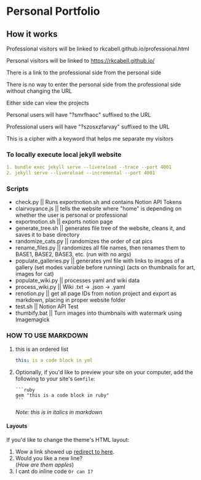 # Personal Portfolio

## How it works

Professional visitors will be linked to rkcabell.github.io/professional.html

Personal visitors will be linked to https://rkcabell.github.io/

There is a link to the professional side from the personal side

There is no way to enter the personal side from the professional side without changing the URL

Either side can view the projects

Personal users will have "?smrfhaoc" suffixed to the URL

Professional users will have "?szosxzfarvay" suffixed to the URL

This is a cipher with a keyword that helps me separate my visitors

### To locally execute local jekyll website

```yml
1. bundle exec jekyll serve --livereload --trace --port 4001
2. jekyll serve --livereload --incremental --port 4001
```

### Scripts

- check.py || Runs exportnotion.sh and contains Notion API Tokens
- clairvoyance.js || tells the website where "home" is depending on whether the user is personal or professional
- exportnotion.sh || exports notion page
- generate_tree.sh || generates file tree of the website, cleans it, and saves it to base directory
- randomize_cats.py || randomizes the order of cat pics
- rename_files.py || randomizes all file names, then renames them to BASE1, BASE2, BASE3, etc. (run with no args)
- populate_galleries.py || generates yml file with links to images of a gallery (set modes variable before running) (acts on thumbnails for art, images for cat)
- populate_wiki.py || processes yaml and wiki data
- process_wiki.py || Wiki .txt -> .json -> .yaml
- renotion.py || get all page IDs from notion project and export as markdown, placing in proper website folder
- test.sh || Notion API Test
- thumbify.bat || Turn images into thumbnails with watermark using Imagemagick

### HOW TO USE MARKDOWN

1.  this is an ordered list

    ```yml
    this: is a code block in yml
    ```

2.  Optionally, if you'd like to preview your site on your computer, add the following to your site's `Gemfile`:

        ```ruby
        gem "this is a code block in ruby"
        ```

    _Note: this is in italics in markdown_

#### Layouts

If you'd like to change the theme's HTML layout:

1. Wow a link showed up [redirect to here](https://github.com/rkcabell/rkcabell.github.io).
2. Would you like a new line? <br />(_How are them apples_)
3. I cant do inline code `Or can I?`
